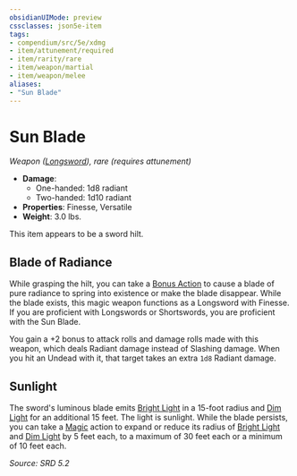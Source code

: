 ```yaml
---
obsidianUIMode: preview
cssclasses: json5e-item
tags:
- compendium/src/5e/xdmg
- item/attunement/required
- item/rarity/rare
- item/weapon/martial
- item/weapon/melee
aliases: 
- "Sun Blade"
---
```

# Sun Blade
*Weapon ([Longsword](longsword-xphb.md)), rare (requires attunement)*  

- **Damage**:
  - One-handed: 1d8 radiant
  - Two-handed: 1d10 radiant
- **Properties**: Finesse, Versatile
- **Weight**: 3.0 lbs.

This item appears to be a sword hilt.

## Blade of Radiance

While grasping the hilt, you can take a [Bonus Action](bonus-action-xphb.md) to cause a blade of pure radiance to spring into existence or make the blade disappear. While the blade exists, this magic weapon functions as a Longsword with Finesse. If you are proficient with Longswords or Shortswords, you are proficient with the Sun Blade.

You gain a +2 bonus to attack rolls and damage rolls made with this weapon, which deals Radiant damage instead of Slashing damage. When you hit an Undead with it, that target takes an extra `1d8` Radiant damage.

## Sunlight

The sword's luminous blade emits [Bright Light](bright-light-xphb.md) in a 15-foot radius and [Dim Light](dim-light-xphb.md) for an additional 15 feet. The light is sunlight. While the blade persists, you can take a [Magic](actions.md#Magic) action to expand or reduce its radius of [Bright Light](bright-light-xphb.md) and [Dim Light](dim-light-xphb.md) by 5 feet each, to a maximum of 30 feet each or a minimum of 10 feet each.

*Source: SRD 5.2*